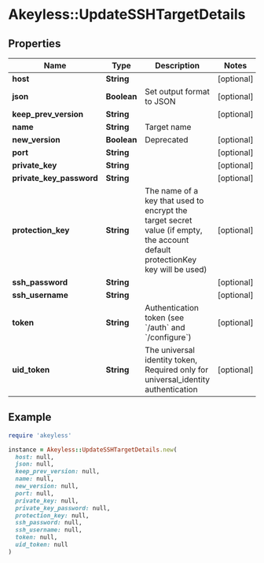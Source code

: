 # Akeyless::UpdateSSHTargetDetails

## Properties

| Name | Type | Description | Notes |
| ---- | ---- | ----------- | ----- |
| **host** | **String** |  | [optional] |
| **json** | **Boolean** | Set output format to JSON | [optional] |
| **keep_prev_version** | **String** |  | [optional] |
| **name** | **String** | Target name |  |
| **new_version** | **Boolean** | Deprecated | [optional] |
| **port** | **String** |  | [optional] |
| **private_key** | **String** |  | [optional] |
| **private_key_password** | **String** |  | [optional] |
| **protection_key** | **String** | The name of a key that used to encrypt the target secret value (if empty, the account default protectionKey key will be used) | [optional] |
| **ssh_password** | **String** |  | [optional] |
| **ssh_username** | **String** |  | [optional] |
| **token** | **String** | Authentication token (see &#x60;/auth&#x60; and &#x60;/configure&#x60;) | [optional] |
| **uid_token** | **String** | The universal identity token, Required only for universal_identity authentication | [optional] |

## Example

```ruby
require 'akeyless'

instance = Akeyless::UpdateSSHTargetDetails.new(
  host: null,
  json: null,
  keep_prev_version: null,
  name: null,
  new_version: null,
  port: null,
  private_key: null,
  private_key_password: null,
  protection_key: null,
  ssh_password: null,
  ssh_username: null,
  token: null,
  uid_token: null
)
```

